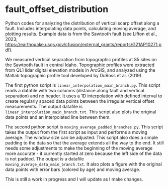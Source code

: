 # fault_offset_distribution
Python codes for analyzing the distribution of vertical scarp offset along a fault. Includes interpolating data points, calculating moving average, and plotting results. Example data is from the Sawtooth fault (see Lifton et al., 2023; https://earthquake.usgs.gov/cfusion/external_grants/reports/G21AP10271.pdf). 

We measured vertical separation from topographic profiles at 85 sites on the Sawtooth fault in central Idaho. Topographic profiles were extracted from QL1 lidar digital elevation models in ArcGIS, and analyzed using the Matlab topographic profile tool developed by DuRoss et al. (2019). 

The first python script is `linear_interpolation_main_branch.py`. This script reads a datafile with two columns (distance along fault and vertical separation) and no header. It uses a 1D interpolation with defined interval to create regularly spaced data points between the irregular vertical offset measurements. The output datafile is `linear_interpolation_main_branch.txt`. This script also plots the original data points and an interpolated line between them.

The second python script is `moving_average_padded_branches.py`. This script takes the output from the first script as input and performs a moving average. The window size can be adjusted. This script also does a simple padding to the data so that the average extends all the way to the end. It still needs some adjustments to make the beginning of the moving average more accurate - it currently started at zero because the left side of the data is not padded. The output is a datafile `moving_average_data_main_branch.txt`. It also plots a figure with the original data points with error bars (colored by age) and moving average.

This is still a work in progress and I will update as I make changes.
